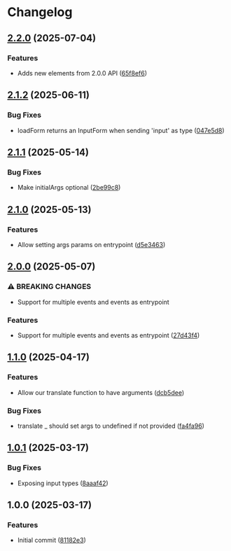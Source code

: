 # Changelog

## [2.2.0](https://github.com/mine-scripters/minecraft-event-driven-form-base/compare/v2.1.2...v2.2.0) (2025-07-04)


### Features

* Adds new elements from 2.0.0 API ([65f8ef6](https://github.com/mine-scripters/minecraft-event-driven-form-base/commit/65f8ef61739e3b03be0df9838e5f93f1586ac2ac))

## [2.1.2](https://github.com/mine-scripters/minecraft-event-driven-form-base/compare/v2.1.1...v2.1.2) (2025-06-11)


### Bug Fixes

* loadForm returns an InputForm when sending 'input' as type ([047e5d8](https://github.com/mine-scripters/minecraft-event-driven-form-base/commit/047e5d83dc817f6fb339ceea2411f2c834af79fa))

## [2.1.1](https://github.com/mine-scripters/minecraft-event-driven-form-base/compare/v2.1.0...v2.1.1) (2025-05-14)


### Bug Fixes

* Make initialArgs optional ([2be99c8](https://github.com/mine-scripters/minecraft-event-driven-form-base/commit/2be99c89d7b7a7fdf5977bb1bf50365c5512feb8))

## [2.1.0](https://github.com/mine-scripters/minecraft-event-driven-form-base/compare/v2.0.0...v2.1.0) (2025-05-13)


### Features

* Allow setting args params on entrypoint ([d5e3463](https://github.com/mine-scripters/minecraft-event-driven-form-base/commit/d5e34639d331364d2eaf5d1d3561edfee24b6d97))

## [2.0.0](https://github.com/mine-scripters/minecraft-event-driven-form-base/compare/v1.1.0...v2.0.0) (2025-05-07)


### ⚠ BREAKING CHANGES

* Support for multiple events and events as entrypoint

### Features

* Support for multiple events and events as entrypoint ([27d43f4](https://github.com/mine-scripters/minecraft-event-driven-form-base/commit/27d43f4012c8dbffb2b11c3844468cbdf720f64d))

## [1.1.0](https://github.com/mine-scripters/minecraft-event-driven-form-base/compare/v1.0.1...v1.1.0) (2025-04-17)


### Features

* Allow our translate function to have arguments ([dcb5dee](https://github.com/mine-scripters/minecraft-event-driven-form-base/commit/dcb5dee39de020c2d3ac90570392b9e33109ab20))


### Bug Fixes

* translate _ should set args to undefined if not provided ([fa4fa96](https://github.com/mine-scripters/minecraft-event-driven-form-base/commit/fa4fa96a165e18b929710898b565ab2635372180))

## [1.0.1](https://github.com/mine-scripters/minecraft-event-driven-form-base/compare/v1.0.0...v1.0.1) (2025-03-17)


### Bug Fixes

* Exposing input types ([8aaaf42](https://github.com/mine-scripters/minecraft-event-driven-form-base/commit/8aaaf4219de7dd6774bcba0b9e22a887961baa96))

## 1.0.0 (2025-03-17)


### Features

* Initial commit ([81182e3](https://github.com/mine-scripters/minecraft-event-driven-form-base/commit/81182e34e3b8321e4b9904c4f9a829685fcb186c))
